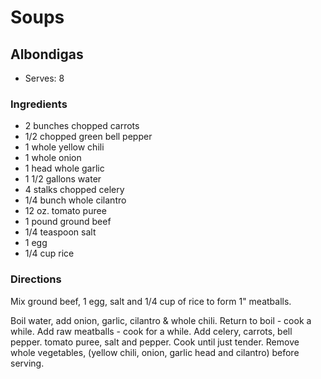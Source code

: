# Soups

## Albondigas

* Serves: 8

### Ingredients

* 2 bunches chopped carrots
* 1/2 chopped green bell pepper
* 1 whole yellow chili
* 1 whole onion
* 1 head whole garlic
* 1 1/2 gallons water
* 4 stalks chopped celery
* 1/4 bunch whole cilantro
* 12 oz. tomato puree
* 1 pound ground beef
* 1/4 teaspoon salt
* 1 egg
* 1/4 cup rice

### Directions

Mix ground beef, 1 egg, salt and 1/4 cup of rice to form 1" meatballs.

Boil water, add onion, garlic, cilantro & whole chili. Return to boil - cook a while. Add raw meatballs - cook for a while. Add celery, carrots, bell pepper. tomato puree, salt and pepper. Cook until just tender. Remove whole vegetables, (yellow chili, onion, garlic head and cilantro) before serving.

